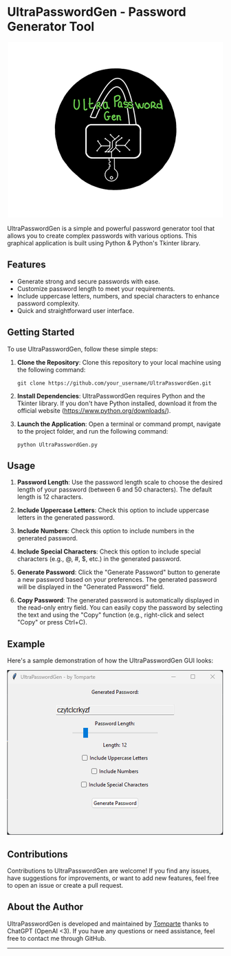 # UltraPasswordGen - Password Generator Tool

<p align="center">
  <img src="https://github.com/Tomparte/UltraPasswordGen/blob/main/Logo_Tool.png">
</p>

UltraPasswordGen is a simple and powerful password generator tool that allows you to create complex passwords with various options. 
This graphical application is built using Python & Python's Tkinter library.

## Features

- Generate strong and secure passwords with ease.
- Customize password length to meet your requirements.
- Include uppercase letters, numbers, and special characters to enhance password complexity.
- Quick and straightforward user interface.

## Getting Started

To use UltraPasswordGen, follow these simple steps:

1. **Clone the Repository**:
   Clone this repository to your local machine using the following command:
   ```
   git clone https://github.com/your_username/UltraPasswordGen.git
   ```

2. **Install Dependencies**:
   UltraPasswordGen requires Python and the Tkinter library. If you don't have Python installed, download it from the official website (https://www.python.org/downloads/).

3. **Launch the Application**:
   Open a terminal or command prompt, navigate to the project folder, and run the following command:
   ```
   python UltraPasswordGen.py
   ```

## Usage

1. **Password Length**:
   Use the password length scale to choose the desired length of your password (between 6 and 50 characters). The default length is 12 characters.

2. **Include Uppercase Letters**:
   Check this option to include uppercase letters in the generated password.

3. **Include Numbers**:
   Check this option to include numbers in the generated password.

4. **Include Special Characters**:
   Check this option to include special characters (e.g., @, #, $, etc.) in the generated password.

5. **Generate Password**:
   Click the "Generate Password" button to generate a new password based on your preferences. The generated password will be displayed in the "Generated Password" field.

6. **Copy Password**:
   The generated password is automatically displayed in the read-only entry field. You can easily copy the password by selecting the text and using the "Copy" function (e.g., right-click and select "Copy" or press Ctrl+C).

## Example

Here's a sample demonstration of how the UltraPasswordGen GUI looks:

![UltraPasswordGen GUI](https://github.com/Tomparte/UltraPasswordGen/blob/main/Screen_Tool.png) 

## Contributions

Contributions to UltraPasswordGen are welcome! If you find any issues, have suggestions for improvements, or want to add new features, feel free to open an issue or create a pull request.

## About the Author

UltraPasswordGen is developed and maintained by [Tomparte](https://github.com/Tomparte) thanks to ChatGPT (OpenAI <3). If you have any questions or need assistance, feel free to contact me through GitHub.

---
